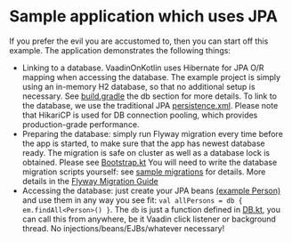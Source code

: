 # Sample application which uses JPA

If you prefer the evil you are accustomed to, then you can start off this example. The application demonstrates the following things:

* Linking to a database. VaadinOnKotlin uses Hibernate for JPA O/R mapping when accessing the database.
  The example project is simply using an in-memory H2 database, so that no additional setup is necessary. See 
  [build.gradle](build.gradle) the db section for more details.
  To link to the database, we use the traditional JPA
  [persistence.xml](src/main/resources/META-INF/persistence.xml). Please note that HikariCP is used for DB
  connection pooling, which provides production-grade performance.
* Preparing the database: simply run Flyway migration every time before the app is started, to make sure
  that the app has newest database ready.
  The migration is safe on cluster as well as a database lock is obtained.
  Please see [Bootstrap.kt](src/main/kotlin/com/github/vok/example/crud/Bootstrap.kt)
  You will need to write the database migration scripts yourself: see [sample migrations](src/main/resources/db/migration) for details. More details
  in the [Flyway Migration Guide](https://flywaydb.org/documentation/migration/sql)
* Accessing the database: just create your JPA beans
  [(example Person)](src/main/kotlin/com/github/vok/example/crud/personeditor/Person.kt) and use them in any way you see fit:
  `val allPersons = db { em.findAll<Person>() }`. The `db` is just a function defined
  in [DB.kt](../src/main/kotlin/com/github/vok/framework/DB.kt), you can call this from anywhere, be it
  Vaadin click listener or background thread. No injections/beans/EJBs/whatever necessary!
